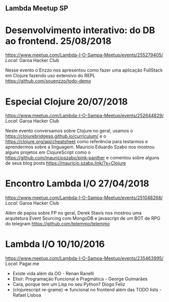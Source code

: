 ## Lambda Meetup SP

# Desenvolvimento interativo: do DB ao frontend. 25/08/2018
https://www.meetup.com/Lambda-I-O-Sampa-Meetup/events/255279405/
*Local*: Garoa Hacker Club

Nesse evento o Enzzo nos apresentou como fazer uma aplicação FullStack em Clojure fazendo uso extensivo do REPL
https://github.com/souenzzo/todo-demo

# Especial Clojure 20/07/2018
https://www.meetup.com/Lambda-I-O-Sampa-Meetup/events/252644829/
*Local*: Garoa Hacker Club

Neste evento conversamos sobre Clojure no geral, usamos o https://clojurebridgesp.github.io/curriculum/ e o https://clojure.org/api/cheatsheet como referência para testarmos e aprendermos sobre a linguagem.
Mauricio Eduardo Szabo nos mostrou alguns projetos em ClojureScript como o https://github.com/mauricioszabo/pink-panther e comentou sobre alguns de seus blog posts https://mauricio.szabo.link/?s=Clojure

# Encontro Lambda I/O 27/04/2018
https://www.meetup.com/Lambda-I-O-Sampa-Meetup/events/251048268/
*Local*: Garoa Hacker Club

Além de papos sobre FP no geral, Derek Stavis nos mostrou uma arquitetura Event Sourcing com MongoDB e javascript de um BOT de RPG do telegram
https://github.com/telemmo/telemmo


# Lambda I/O 10/10/2016
https://www.meetup.com/Lambda-I-O-Sampa-Meetup/events/235463995/
*Local*: Pagar.me

- Existe vida além da OO - Renan Ranelli
- Elixir: Programação Funcional e Pragmática - George Guimarães
- Cara, porque tem um Lisp no seu Python? Diogo Feliz 
- (clojurescript re-grame) => funcional no frontend além das TODO lists - Rafael Lisboa

